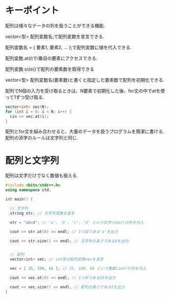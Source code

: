# キーポイント
配列は様々なデータの列を扱うことができる機能.   

vector<型> 配列変数名;で配列変数を宣言できる.  

配列変数名 = { 要素1, 要素2, ... };で配列変数に値を代入できる.   

配列変数.at(i)でi番目の要素にアクセスできる.   

配列変数.size()で配列の要素数を取得できる    

vector<型> 配列変数名(要素数)と書くと指定した要素数で配列を初期化できる.   

配列でN個の入力を受け取るときは、N要素で初期化した後、for文の中でatを使って1ずつ受け取る.   

```cpp
vector<int> vec(N);
for (int i = 0; i < N; i++) {
  cin >> vec.at(i);
}
```
配列とfor文を組み合わせると、大量のデータを扱うプログラムを簡潔に書ける.    
配列の添字のルールは文字列と同じ.     

# 配列と文字列
配列は文字だけでなく数値も扱える.  

```cpp
#include <bits/stdc++.h>
using namespace std;

int main() {

  // 文字列
  string str; // 文字列変数を宣言

  str = "abcd"; // 'a', 'b', 'c', 'd' という文字(char)の列を代入

  cout << str.at(0) << endl; // 1つ目である'a'を出力

  cout << str.size() << endl; // 文字列の長さである4を出力


  // 配列
  vector<int> vec; // int型の配列変数vecを宣言

  vec = { 25, 100, 64 }; // 25, 100, 64 という整数(int)の列を代入

  cout << vec.at(0) << endl; // 1つめである25を出力

  cout << vec.size() << endl; // 配列の長さである3を出力
}
```
